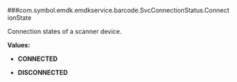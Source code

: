 ###com.symbol.emdk.emdkservice.barcode.SvcConnectionStatus.ConnectionState

Connection states of a scanner device.

**Values:**

* **CONNECTED**

* **DISCONNECTED**

